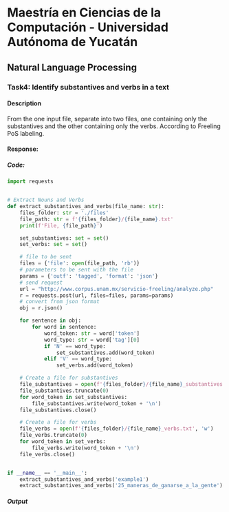 # Maestría en Ciencias de la Computación - Universidad Autónoma de Yucatán

## Natural Language Processing

### Task4: Identify substantives and verbs in a text

#### Description

From the one input file, 
separate into two files, 
one containing only the substantives 
and the other containing only the verbs. 
According to Freeling PoS labeling.

#### Response:

##### Code:

```python
import requests


# Extract Nouns and Verbs
def extract_substantives_and_verbs(file_name: str):
    files_folder: str = './files'
    file_path: str = f'{files_folder}/{file_name}.txt'
    print(f'File, {file_path}')

    set_substantives: set = set()
    set_verbs: set = set()

    # file to be sent
    files = {'file': open(file_path, 'rb')}
    # parameters to be sent with the file
    params = {'outf': 'tagged', 'format': 'json'}
    # send request
    url = "http://www.corpus.unam.mx/servicio-freeling/analyze.php"
    r = requests.post(url, files=files, params=params)
    # convert from json format
    obj = r.json()

    for sentence in obj:
        for word in sentence:
            word_token: str = word['token']
            word_type: str = word['tag'][0]
            if 'N' == word_type:
                set_substantives.add(word_token)
            elif 'V' == word_type:
                set_verbs.add(word_token)

    # Create a file for substantives
    file_substantives = open(f'{files_folder}/{file_name}_substantives.txt', 'w')
    file_substantives.truncate(0)
    for word_token in set_substantives:
        file_substantives.write(word_token + '\n')
    file_substantives.close()

    # Create a file for verbs
    file_verbs = open(f'{files_folder}/{file_name}_verbs.txt', 'w')
    file_verbs.truncate(0)
    for word_token in set_verbs:
        file_verbs.write(word_token + '\n')
    file_verbs.close()


if __name__ == '__main__':
    extract_substantives_and_verbs('example1')
    extract_substantives_and_verbs('25_maneras_de_ganarse_a_la_gente')
```

##### Output
